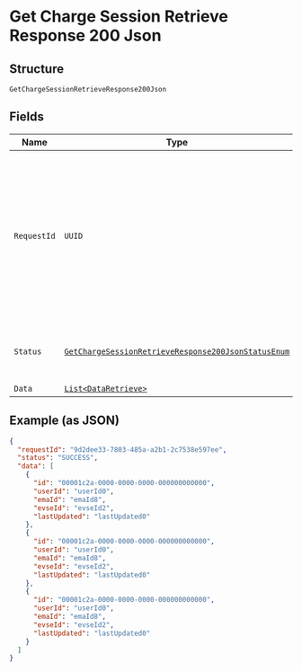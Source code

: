 
# Get Charge Session Retrieve Response 200 Json

## Structure

`GetChargeSessionRetrieveResponse200Json`

## Fields

| Name | Type | Tags | Description | Getter | Setter |
|  --- | --- | --- | --- | --- | --- |
| `RequestId` | `UUID` | Required | Mandatory UUID (according to RFC 4122 standards) for requests and responses. This will be played back in the response from the request. | UUID getRequestId() | setRequestId(UUID requestId) |
| `Status` | [`GetChargeSessionRetrieveResponse200JsonStatusEnum`](../../doc/models/get-charge-session-retrieve-response-200-json-status-enum.md) | Required | **Constraints**: *Minimum Length*: `6`, *Maximum Length*: `15` | GetChargeSessionRetrieveResponse200JsonStatusEnum getStatus() | setStatus(GetChargeSessionRetrieveResponse200JsonStatusEnum status) |
| `Data` | [`List<DataRetrieve>`](../../doc/models/data-retrieve.md) | Optional | - | List<DataRetrieve> getData() | setData(List<DataRetrieve> data) |

## Example (as JSON)

```json
{
  "requestId": "9d2dee33-7803-485a-a2b1-2c7538e597ee",
  "status": "SUCCESS",
  "data": [
    {
      "id": "00001c2a-0000-0000-0000-000000000000",
      "userId": "userId0",
      "emaId": "emaId8",
      "evseId": "evseId2",
      "lastUpdated": "lastUpdated0"
    },
    {
      "id": "00001c2a-0000-0000-0000-000000000000",
      "userId": "userId0",
      "emaId": "emaId8",
      "evseId": "evseId2",
      "lastUpdated": "lastUpdated0"
    },
    {
      "id": "00001c2a-0000-0000-0000-000000000000",
      "userId": "userId0",
      "emaId": "emaId8",
      "evseId": "evseId2",
      "lastUpdated": "lastUpdated0"
    }
  ]
}
```

